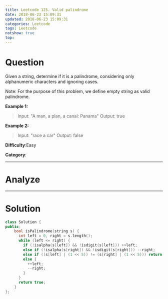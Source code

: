 ```yaml
---
title: Leetcode 125. Valid palindrome
date: 2018-06-23 15:09:31
updated: 2018-06-23 15:09:31
categories: Leetcode
tags: Leetcode
notshow: true
top:
---
```


# Question

Given a string, determine if it is a palindrome, considering only alphanumeric characters and ignoring cases.

Note: For the purpose of this problem, we define empty string as valid palindrome.

**Example 1:**
> Input: "A man, a plan, a canal: Panama"
> Output: true

**Example 2:**
> Input: "race a car"
> Output: false

**Difficulty**:Easy

**Category**:

<!--more-->
******

# Analyze

******

# Solution

```cpp
class Solution {
public:
    bool isPalindrome(string s) {
      int left = 0, right = s.length();
      while (left <= right) {
        if (!isalpha(s[left]) && !isdigit(s[left])) ++left;
        else if (!isalpha(s[right]) && !isdigit(s[right])) --right;
        else if ((s[left] | (1 << 5)) != (s[right] | (1 << 5))) return false;
        else {
          ++left;
          --right;
        }
      }
      return true;
    }
};
```